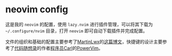 # neovim config

这是我的 `neovim` 的配置，使用 `lazy.nvim` 进行插件管理，可以将其下载为 `~/.configure/nvim` 目录，打开 `neovim` 即可自动下载插件并完成配置。

文件的组织和基础的配置主要参考了[MartinLwx](https://github.com/MartinLwx)的[这篇博文](https://martinlwx.github.io/zh-cn/config-neovim-from-scratch/)，快捷键的设计主要参考了[代码随想录](https://programmercarl.com/)的作者[程序员Carl](https://github.com/youngyangyang04)的[PowerVim](https://github.com/youngyangyang04/PowerVim)。
